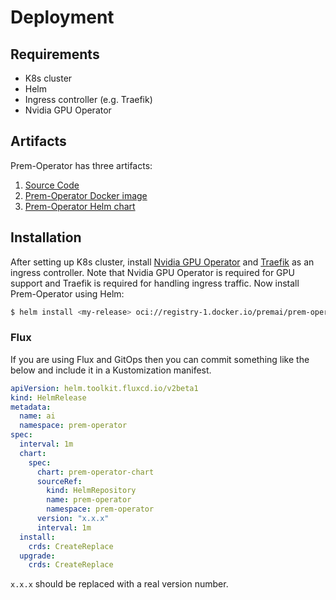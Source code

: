 # Deployment

## Requirements

- K8s cluster
- Helm
- Ingress controller (e.g. Traefik)
- Nvidia GPU Operator

## Artifacts
Prem-Operator has three artifacts:
1. [Source Code](https://github.com/premAI-io/saas-controller)
1. [Prem-Operator Docker image](#container-images)
1. [Prem-Operator Helm chart](https://hub.docker.com/r/premai/prem-operator-chart)

## Installation
After setting up K8s cluster, install [Nvidia GPU Operator](https://docs.nvidia.com/datacenter/cloud-native/gpu-operator/latest/getting-started.html) and [Traefik](https://doc.traefik.io/traefik/getting-started/install-traefik/#use-the-helm-chart) as an ingress controller.
Note that Nvidia GPU Operator is required for GPU support and Traefik is required for handling ingress traffic.
Now install Prem-Operator using Helm:
```bash
$ helm install <my-release> oci://registry-1.docker.io/premai/prem-operator-chart
```

### Flux

If you are using Flux and GitOps then you can commit something like the below and include it
in a Kustomization manifest.

```yaml
apiVersion: helm.toolkit.fluxcd.io/v2beta1
kind: HelmRelease
metadata:
  name: ai
  namespace: prem-operator
spec:
  interval: 1m
  chart:
    spec:
      chart: prem-operator-chart
      sourceRef:
        kind: HelmRepository
        name: prem-operator
        namespace: prem-operator
      version: "x.x.x" 
      interval: 1m
  install:
    crds: CreateReplace
  upgrade:
    crds: CreateReplace
```

`x.x.x` should be replaced with a real version number.
